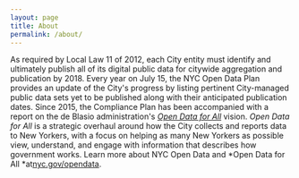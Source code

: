 ```yaml
---
layout: page
title: About
permalink: /about/
---
```


As required by Local Law 11 of 2012, each City entity must identify and ultimately publish all of its digital public data for citywide aggregation and publication by 2018. Every year on July 15, the NYC Open Data Plan provides an update of the City's progress by listing pertinent City-managed public data sets yet to be published along with their anticipated publication dates. Since 2015, the Compliance Plan has been accompanied with a report on the de Blasio administration's [*Open Data for All*](http://www1.nyc.gov/office-of-the-mayor/news/487-15/de-blasio-administration-releases-open-data-all-city-s-new-open-data-plan) vision. *Open Data for All* is a strategic overhaul around how the City collects and reports data to New Yorkers, with a focus on helping as many New Yorkers as possible view, understand, and engage with information that describes how government works. Learn more about NYC Open Data and *Open Data for All *at[nyc.gov/opendata](https://opendata.cityofnewyork.us/).
